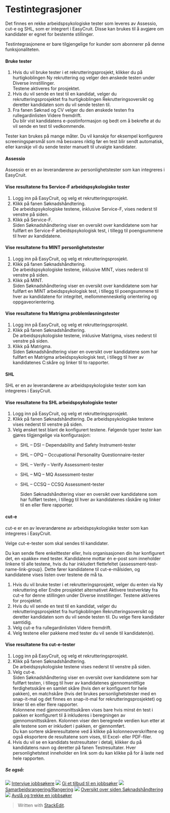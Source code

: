 # Testintegrasjoner

Det finnes en rekke arbeidspsykologiske tester som leveres av Assessio, cut-e og SHL, som er integrert i EasyCruit. Disse kan brukes til å avgjøre om kandidater er egnet for bestemte stillinger.

Testintegrasjonene er bare tilgjengelige for kunder som abonnerer på denne funksjonaliteten.

#### Bruke tester

1.  Hvis du vil bruke tester i et rekrutteringsprosjekt, klikker du på hurtigkoblingen Ny rekruttering og velger den ønskede testen under  Diverse innstillinger.  
    Testene aktiveres for prosjektet.
2.  Hvis du vil sende en test til en kandidat, velger du rekrutteringsprosjektet fra hurtigkoblingen  Rekrutteringsoversikt  og deretter kandidaten som du vil sende testen til.
3.  Fra fanen  Søknad og CV  velger du den ønskede testen fra rullegardinlisten  Videre fremdrift.  
    Du blir vist kandidatens e-postinformasjon og bedt om å bekrefte at du vil sende en test til vedkommende.

Tester kan brukes på mange måter. Du vil kanskje for eksempel konfigurere screeningspørsmål som må besvares riktig før en test blir sendt automatisk, eller kanskje vil du sende tester manuelt til utvalgte kandidater.

#### Assessio

Assessio er en av leverandørene av personlighetstester som kan integreres i EasyCruit.

#### Vise resultatene fra Service-F arbeidspsykologiske tester

1.  Logg inn på EasyCruit, og velg et rekrutteringsprosjekt.
2.  Klikk på fanen  Søknadshåndtering.  
    De arbeidspsykologiske testene, inklusive Service-F, vises nederst til venstre på siden.
3.  Klikk på  Service-F.  
    Siden  Søknadshåndtering  viser en oversikt over kandidatene som har fullført en Service-F arbeidspsykologisk test, i tillegg til poengsummene til hver av kandidatene.

#### Vise resultatene fra MINT personlighetstester

1.  Logg inn på EasyCruit, og velg et rekrutteringsprosjekt.
2.  Klikk på fanen  Søknadshåndtering.  
    De arbeidspsykologiske testene, inklusive MINT, vises nederst til venstre på siden.
3.  Klikk på  MINT.  
    Siden  Søknadshåndtering  viser en oversikt over kandidatene som har fullført en MINT arbeidspsykologisk test, i tillegg til poengsummene til hver av kandidatene for integritet, mellommenneskelig orientering og oppgaveorientering.

#### Vise resultatene fra Matrigma problemløsningstester

1.  Logg inn på EasyCruit, og velg et rekrutteringsprosjekt.
2.  Klikk på fanen  Søknadshåndtering.  
    De arbeidspsykologiske testene, inklusive Matrigma, vises nederst til venstre på siden.
3.  Klikk på  Matrigma.  
    Siden  Søknadshåndtering  viser en oversikt over kandidatene som har fullført en Matrigma arbeidspsykologisk test, i tillegg til hver av kandidatenes C:skåre og linker til to rapporter.

#### SHL

SHL er en av leverandørene av arbeidspsykologiske tester som kan integreres i EasyCruit.

#### Vise resultatene fra SHL arbeidspsykologiske tester

1.  Logg inn på EasyCruit, og velg et rekrutteringsprosjekt.
2.  Klikk på fanen  Søknadshåndtering. De arbeidspsykologiske testene vises nederst til venstre på siden.
3.  Velg ønsket test blant de konfigurert testene. Følgende typer tester kan gjøres tilgjengelige via konfigurasjon:
    -   SHL – DSI  – Dependability and Safety Instrument-tester
    -   SHL – OPQ  – Occupational Personality Questionnaire-tester
    -   SHL – Verify  – Verify Assessment-tester
    -   SHL – MQ  – MQ Assessment-tester
    -   SHL – CCSQ  – CCSQ Assessment-tester  
          
        Siden  Søknadshåndtering  viser en oversikt over kandidatene som har fullført testen, i tillegg til hver av kandidatenes råskåre og linker til en eller flere rapporter.

#### cut-e

cut-e er en av leverandørene av arbeidspsykologiske tester som kan integreres i EasyCruit.

Velge cut-e-tester som skal sendes til kandidater.

Du kan sende flere enkelttester eller, hvis organisasjonen din har konfigurert det, en «pakke» med tester. Kandidatene mottar én e-post som inneholder linkene til alle testene, hvis du har inkludert flettefeltet {assessment-test-name-link-group}. Dette fører kandidatene til cut-e-målsiden, og kandidatene vises listen over testene de må ta.

1.  Hvis du vil bruke tester i et rekrutteringsprosjekt, velger du enten via  Ny rekruttering  eller  Endre prosjektet  alternativet  Aktivere testverktøy fra cut-e for denne stillingen  under  Diverse innstillinger. Testene aktiveres for prosjektet.
2.  Hvis du vil sende en test til en kandidat, velger du rekrutteringsprosjektet fra hurtigkoblingen  Rekrutteringsoversikt  og deretter kandidaten som du vil sende testen til. Du velge flere kandidater samtidig.
3.  Velg cut-e fra rullegardinlisten  Videre fremdrift.
4.  Velg testene eller pakkene med tester du vil sende til kandidaten(e).

#### Vise resultatene fra cut-e-tester

1.  Logg inn på EasyCruit, og velg et rekrutteringsprosjekt.
2.  Klikk på fanen  Søknadshåndtering.  
    De arbeidspsykologiske testene vises nederst til venstre på siden.
3.  Velg  cut-e.  
    Siden  Søknadshåndtering  viser en oversikt over kandidatene som har fullført testen, i tillegg til hver av kandidatenes gjennomsnittlige ferdighetsskåre en  samlet skåre  (hvis den er konfigurert for hele pakken), en matchskåre (hvis det brukes personlighetstester med en snap-it-mal og det finnes en snap-it-mal for rekrutteringsprosjektet) og linker til en eller flere rapporter.  
    Kolonnene med gjennomsnittsskåren vises bare hvis minst én test i pakken er konfigurert til å inkluderes i beregningen av gjennomsnittsskåren. Kolonnen viser den beregnede verdien kun etter at alle testene som er inkludert i pakken, er gjennomført.  
    Du kan sortere skåreresultatene ved å klikke på kolonneoverskriftene og også eksportere de resultatene som vises, til Excel- eller PDF-filer.
4.  Hvis du vil se en kandidats testresultater i detalj, klikker du på kandidatens navn og deretter på fanen  Testresultater. Hver personlighetstest inneholder en  link  som du kan klikke på for å laste ned hele rapporten.

##### Se også:

![](../Resources/Images/icon-document-link.png)  [Intervjue jobbsøkere](interviewing_applicants.htm)
![](../Resources/Images/icon-document-link.png)  [Gi et tilbud til en jobbsøker](making_an_offer_to_an_applicant.htm)
![](../Resources/Images/icon-document-link.png)  [Samarbeidsrangering/Rangering](collaborative_rating_panel_review.htm)
![](../Resources/Images/icon-document-link.png)  [Oversikt over siden Søknadshåndtering](application_handling_page_overview.htm)
![](../Resources/Images/icon-document-link.png)  [Avslå og trekke en jobbsøker](rejecting_and_withdrawing_an_applicant.htm)


> Written with [StackEdit](https://stackedit.io/).
<!--stackedit_data:
eyJoaXN0b3J5IjpbODQ2OTAzMTQ0XX0=
-->